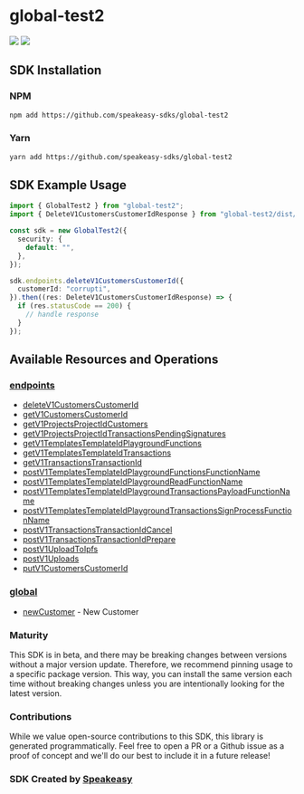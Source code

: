 # global-test2

<div align="left">
    <a href="https://speakeasyapi.dev/"><img src="https://custom-icon-badges.demolab.com/badge/-Built%20By%20Speakeasy-212015?style=for-the-badge&logoColor=FBE331&logo=speakeasy&labelColor=545454" /></a>
    <a href="https://github.com/speakeasy-sdks/global-test2.git/actions"><img src="https://img.shields.io/github/actions/workflow/status/speakeasy-sdks/bolt-php/speakeasy_sdk_generation.yml?style=for-the-badge" /></a>
    
</div>

<!-- Start SDK Installation -->
## SDK Installation

### NPM

```bash
npm add https://github.com/speakeasy-sdks/global-test2
```

### Yarn

```bash
yarn add https://github.com/speakeasy-sdks/global-test2
```
<!-- End SDK Installation -->

## SDK Example Usage
<!-- Start SDK Example Usage -->


```typescript
import { GlobalTest2 } from "global-test2";
import { DeleteV1CustomersCustomerIdResponse } from "global-test2/dist/sdk/models/operations";

const sdk = new GlobalTest2({
  security: {
    default: "",
  },
});

sdk.endpoints.deleteV1CustomersCustomerId({
  customerId: "corrupti",
}).then((res: DeleteV1CustomersCustomerIdResponse) => {
  if (res.statusCode == 200) {
    // handle response
  }
});
```
<!-- End SDK Example Usage -->

<!-- Start SDK Available Operations -->
## Available Resources and Operations


### [endpoints](docs/sdks/endpoints/README.md)

* [deleteV1CustomersCustomerId](docs/sdks/endpoints/README.md#deletev1customerscustomerid)
* [getV1CustomersCustomerId](docs/sdks/endpoints/README.md#getv1customerscustomerid)
* [getV1ProjectsProjectIdCustomers](docs/sdks/endpoints/README.md#getv1projectsprojectidcustomers)
* [getV1ProjectsProjectIdTransactionsPendingSignatures](docs/sdks/endpoints/README.md#getv1projectsprojectidtransactionspendingsignatures)
* [getV1TemplatesTemplateIdPlaygroundFunctions](docs/sdks/endpoints/README.md#getv1templatestemplateidplaygroundfunctions)
* [getV1TemplatesTemplateIdTransactions](docs/sdks/endpoints/README.md#getv1templatestemplateidtransactions)
* [getV1TransactionsTransactionId](docs/sdks/endpoints/README.md#getv1transactionstransactionid)
* [postV1TemplatesTemplateIdPlaygroundFunctionsFunctionName](docs/sdks/endpoints/README.md#postv1templatestemplateidplaygroundfunctionsfunctionname)
* [postV1TemplatesTemplateIdPlaygroundReadFunctionName](docs/sdks/endpoints/README.md#postv1templatestemplateidplaygroundreadfunctionname)
* [postV1TemplatesTemplateIdPlaygroundTransactionsPayloadFunctionName](docs/sdks/endpoints/README.md#postv1templatestemplateidplaygroundtransactionspayloadfunctionname)
* [postV1TemplatesTemplateIdPlaygroundTransactionsSignProcessFunctionName](docs/sdks/endpoints/README.md#postv1templatestemplateidplaygroundtransactionssignprocessfunctionname)
* [postV1TransactionsTransactionIdCancel](docs/sdks/endpoints/README.md#postv1transactionstransactionidcancel)
* [postV1TransactionsTransactionIdPrepare](docs/sdks/endpoints/README.md#postv1transactionstransactionidprepare)
* [postV1UploadToIpfs](docs/sdks/endpoints/README.md#postv1uploadtoipfs)
* [postV1Uploads](docs/sdks/endpoints/README.md#postv1uploads)
* [putV1CustomersCustomerId](docs/sdks/endpoints/README.md#putv1customerscustomerid)

### [global](docs/sdks/global/README.md)

* [newCustomer](docs/sdks/global/README.md#newcustomer) - New Customer
<!-- End SDK Available Operations -->

### Maturity

This SDK is in beta, and there may be breaking changes between versions without a major version update. Therefore, we recommend pinning usage
to a specific package version. This way, you can install the same version each time without breaking changes unless you are intentionally
looking for the latest version.

### Contributions

While we value open-source contributions to this SDK, this library is generated programmatically.
Feel free to open a PR or a Github issue as a proof of concept and we'll do our best to include it in a future release!

### SDK Created by [Speakeasy](https://docs.speakeasyapi.dev/docs/using-speakeasy/client-sdks)
